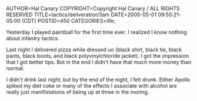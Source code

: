 AUTHOR=Hal Canary
COPYRIGHT=Copyright Hal Canary / ALL RIGHTS RESERVED
TITLE=tactics/deliveratror/3am
DATE=2005-05-01 09:55:21-05:00 (CDT)
POSTID=450
CATEGORIES=life;

Yesterday I played paintball for the first time ever. I realized I know nothing about infantry tactics.

Last night I delivered pizza while dressed uo (black shirt, black tie, black pants, black boots, and black polyvinylchloride jacket). I got the impression that I got better tips. But in the end I didn't have that much more money than normal.

I didn't drink last night, but by the end of the night, I felt drunk. Either Apollo spiked my diet coke or many of the effects I associate with alcohol are really just manifistations of being up at three in the moring.

